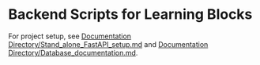 # Backend Scripts for Learning Blocks

For project setup, see [Documentation Directory/Stand_alone_FastAPI_setup.md](Documentation%20Directory/Stand_alone_FastAPI_setup.md) and [Documentation Directory/Database_documentation.md](Documentation%20Directory/Database_documentation.md).
